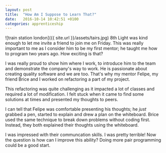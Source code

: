 ```yaml
---
layout: post
title:  "How Am I Suppose to Learn That?"
date:   2016-10-14 10:42:51 +0100
categories: apprenticeship
---
```


![train station london]({{ site.url }}/assets/tairs.jpg)
8th Light was kind enough to let me invite a friend to join me on Friday.
This was really important to me as I consider him to be my first mentor; he
taught me how to program two years ago. How exciting is that?

I was really proud to show him where I work, to introduce him to the team and
demonstrate the company's way to work. He is passionate about creating quality
software and we are too. That's why my mentor Felipe, my friend Brice and I
worked on refactoring a part of my project.

This refactoring was quite challenging as it impacted a lot of classes
and required a lot of modification. I felt stuck when it came to find
some solutions at times and presented my thoughts to peers.

I can tell that Felipe was comfortable presenting his thoughts; he *just*
grabbed a pen, started to explain and drew a plan on the whiteboard.
Brice used the same technique to break down problems without coding first.
Instead, they both explained their thoughts using the whiteboard.

I was impressed with their communcation skills. I was pretty
terrible! Now the question is how can I improve this ability?
Doing more pair programming could be a good start.
